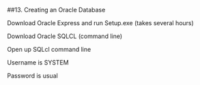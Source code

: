 ##13.  Creating an Oracle Database

Download Oracle Express and run Setup.exe (takes several hours)

Download Oracle SQLCL (command line)

Open up SQLcl command line

Username is SYSTEM

Password is usual
